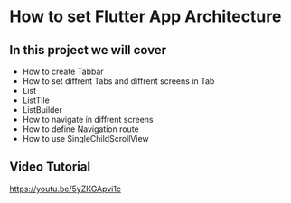 # How to set Flutter App Architecture


## In this project we will cover

- How to create Tabbar
- How to set diffrent Tabs and diffrent screens in Tab
- List
- ListTile
- ListBuilder
- How to navigate in diffrent screens
- How to define Navigation route
- How to use SingleChildScrollView


## Video Tutorial


https://youtu.be/5yZKGApvi1c
